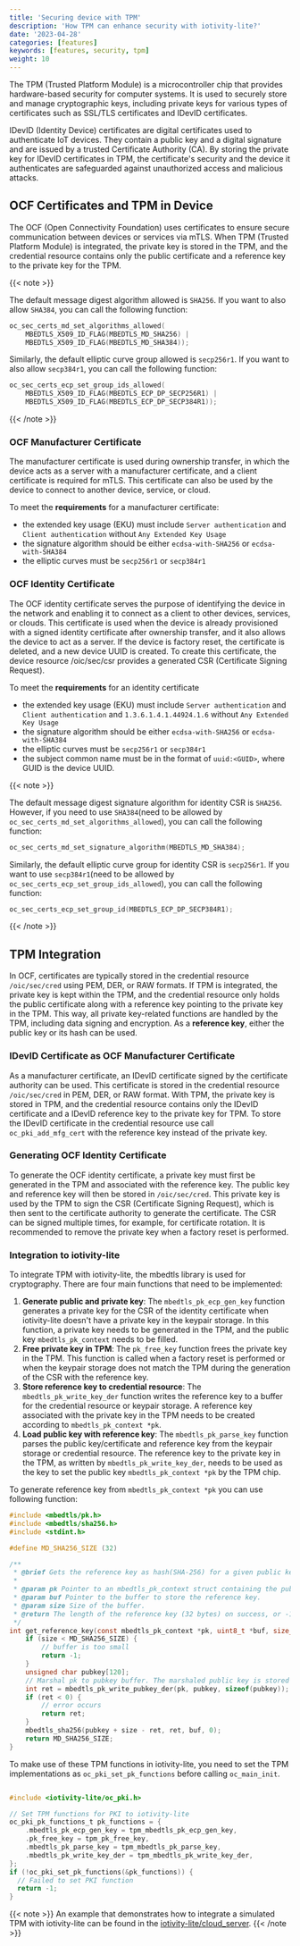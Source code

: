 ```yaml
---
title: 'Securing device with TPM'
description: 'How TPM can enhance security with iotivity-lite?'
date: '2023-04-28'
categories: [features]
keywords: [features, security, tpm]
weight: 10
---
```


The TPM (Trusted Platform Module) is a microcontroller chip that provides hardware-based security for computer systems. It is used to securely store and manage cryptographic keys, including private keys for various types of certificates such as SSL/TLS certificates and IDevID certificates.

IDevID (Identity Device) certificates are digital certificates used to authenticate IoT devices. They contain a public key and a digital signature and are issued by a trusted Certificate Authority (CA). By storing the private key for IDevID certificates in TPM, the certificate's security and the device it authenticates are safeguarded against unauthorized access and malicious attacks.

## OCF Certificates and TPM in Device

The OCF (Open Connectivity Foundation) uses certificates to ensure secure communication between devices or services via mTLS. When TPM (Trusted Platform Module) is integrated, the private key is stored in the TPM, and the credential resource contains only the public certificate and a reference key to the private key for the TPM.

{{< note >}}

The default message digest algorithm allowed is `SHA256`. If you want to also allow `SHA384`, you can call the following function:

```c
oc_sec_certs_md_set_algorithms_allowed(
    MBEDTLS_X509_ID_FLAG(MBEDTLS_MD_SHA256) |
    MBEDTLS_X509_ID_FLAG(MBEDTLS_MD_SHA384));
```

Similarly, the default elliptic curve group allowed is `secp256r1`. If you want to also allow `secp384r1`, you can call the following function:

```c
oc_sec_certs_ecp_set_group_ids_allowed(
    MBEDTLS_X509_ID_FLAG(MBEDTLS_ECP_DP_SECP256R1) |
    MBEDTLS_X509_ID_FLAG(MBEDTLS_ECP_DP_SECP384R1));
```

{{< /note >}}

### OCF Manufacturer Certificate

The manufacturer certificate is used during ownership transfer, in which the device acts as a server with a manufacturer certificate, and a client certificate is required for mTLS. This certificate can also be used by the device to connect to another device, service, or cloud.

To meet the **requirements** for a manufacturer certificate:

- the extended key usage (EKU) must include `Server authentication` and `Client authentication` without `Any Extended Key Usage`
- the signature algorithm should be either `ecdsa-with-SHA256` or `ecdsa-with-SHA384`
- the elliptic curves must be `secp256r1` or `secp384r1`

### OCF Identity Certificate

The OCF identity certificate serves the purpose of identifying the device in the network and enabling it to connect as a client to other devices, services, or clouds. This certificate is used when the device is already provisioned with a signed identity certificate after ownership transfer, and it also allows the device to act as a server. If the device is factory reset, the certificate is deleted, and a new device UUID is created. To create this certificate, the device resource /oic/sec/csr provides a generated CSR (Certificate Signing Request).

To meet the **requirements** for an identity certificate

- the extended key usage (EKU) must include  `Server authentication` and `Client authentication` and `1.3.6.1.4.1.44924.1.6` without `Any Extended Key Usage`
- the signature algorithm should be either `ecdsa-with-SHA256` or `ecdsa-with-SHA384`
- the elliptic curves must be `secp256r1` or `secp384r1`
- the subject common name must be in the format of `uuid:<GUID>`, where GUID is the device UUID.

{{< note >}}

The default message digest signature algorithm for identity CSR is `SHA256`. However, if you need to use `SHA384`(need to be allowed by `oc_sec_certs_md_set_algorithms_allowed`), you can call the following function:

```c
oc_sec_certs_md_set_signature_algorithm(MBEDTLS_MD_SHA384);
```

Similarly, the default elliptic curve group for identity CSR is `secp256r1`. If you want to use `secp384r1`(need to be allowed by `oc_sec_certs_ecp_set_group_ids_allowed`), you can call the following function:

```c
oc_sec_certs_ecp_set_group_id(MBEDTLS_ECP_DP_SECP384R1);
```

{{< /note >}}

## TPM Integration

In OCF, certificates are typically stored in the credential resource `/oic/sec/cred` using PEM, DER, or RAW formats. If TPM is integrated, the private key is kept within the TPM, and the credential resource only holds the public certificate along with a reference key pointing to the private key in the TPM. This way, all private key-related functions are handled by the TPM, including data signing and encryption. As a **reference key**, either the public key or its hash can be used.

### IDevID Certificate as OCF Manufacturer Certificate

As a manufacturer certificate, an IDevID certificate signed by the certificate authority can be used. This certificate is stored in the credential resource `/oic/sec/cred` in PEM, DER, or RAW format. With TPM, the private key is stored in TPM, and the credential resource contains only the IDevID certificate and a IDevID reference key to the private key for TPM.
To store the IDevID certificate in the credential resource use call `oc_pki_add_mfg_cert` with the reference key instead of the private key.

### Generating OCF Identity Certificate

To generate the OCF identity certificate, a private key must first be generated in the TPM and associated with the reference key. The public key and reference key will then be stored in `/oic/sec/cred`. This private key is used by the TPM to sign the CSR (Certificate Signing Request), which is then sent to the certificate authority to generate the certificate. The CSR can be signed multiple times, for example, for certificate rotation. It is recommended to remove the private key when a factory reset is performed.

### Integration to iotivity-lite

To integrate TPM with iotivity-lite, the mbedtls library is used for cryptography. There are four main functions that need to be implemented:

1. **Generate public and private key**: The `mbedtls_pk_ecp_gen_key` function generates a private key for the CSR of the identity certificate when iotivity-lite doesn't have a private key in the keypair storage. In this function, a private key needs to be generated in the TPM, and the public key `mbedtls_pk_context` needs to be filled.
2. **Free private key in TPM**: The `pk_free_key` function frees the private key in the TPM. This function is called when a factory reset is performed or when the keypair storage does not match the TPM during the generation of the CSR with the reference key.
3. **Store reference key to credential resource**: The `mbedtls_pk_write_key_der` function writes the reference key to a buffer for the credential resource or keypair storage. A reference key associated with the private key in the TPM needs to be created according to `mbedtls_pk_context *pk`.
4. **Load public key with reference key**: The `mbedtls_pk_parse_key` function parses the public key/certificate and reference key from the keypair storage or credential resource. The reference key to the private key in the TPM, as written by `mbedtls_pk_write_key_der`, needs to be used as the key to set the public key `mbedtls_pk_context *pk` by the TPM chip.

To generate reference key from `mbedtls_pk_context *pk` you can use following function:

```c
#include <mbedtls/pk.h>
#include <mbedtls/sha256.h>
#include <stdint.h>

#define MD_SHA256_SIZE (32)

/**
 * @brief Gets the reference key as hash(SHA-256) for a given public key.
 *
 * @param pk Pointer to an mbedtls_pk_context struct containing the public key.
 * @param buf Pointer to the buffer to store the reference key.
 * @param size Size of the buffer.
 * @return The length of the reference key (32 bytes) on success, or -1 on failure.
 */
int get_reference_key(const mbedtls_pk_context *pk, uint8_t *buf, size_t size) {
    if (size < MD_SHA256_SIZE) {
        // buffer is too small
        return -1;
    }
    unsigned char pubkey[120];
    // Marshal pk to pubkey buffer. The marshaled public key is stored at the end of the pubkey buffer.
    int ret = mbedtls_pk_write_pubkey_der(pk, pubkey, sizeof(pubkey));
    if (ret < 0) {
        // error occurs
        return ret;
    }
    mbedtls_sha256(pubkey + size - ret, ret, buf, 0);
    return MD_SHA256_SIZE;
}
```

To make use of these TPM functions in iotivity-lite, you need to set the TPM implementations as `oc_pki_set_pk_functions` before calling `oc_main_init`.

```c

#include <iotivity-lite/oc_pki.h>

// Set TPM functions for PKI to iotivity-lite
oc_pki_pk_functions_t pk_functions = {
    .mbedtls_pk_ecp_gen_key = tpm_mbedtls_pk_ecp_gen_key,
    .pk_free_key = tpm_pk_free_key,
    .mbedtls_pk_parse_key = tpm_mbedtls_pk_parse_key,
    .mbedtls_pk_write_key_der = tpm_mbedtls_pk_write_key_der,
};
if (!oc_pki_set_pk_functions(&pk_functions)) {
  // Failed to set PKI function
  return -1;
}

```

{{< note >}}
An example that demonstrates how to integrate a simulated TPM with iotivity-lite can be found in the [iotivity-lite/cloud_server](https://github.com/iotivity/iotivity-lite/blob/master/apps/cloud_server.c).
{{< /note >}}
